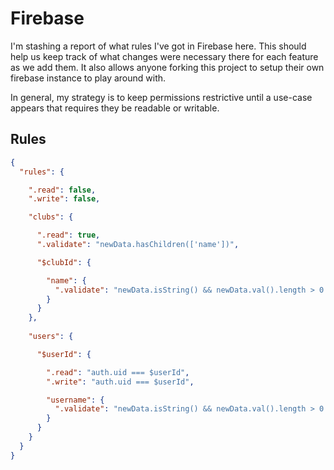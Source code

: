 # Firebase

I'm stashing a report of what rules I've got in Firebase here. This should help us keep track of what changes were necessary there for each feature as we add them. It also allows anyone forking this project to setup their own firebase instance to play around with.

In general, my strategy is to keep permissions restrictive until a use-case appears that requires they be readable or writable.

## Rules

```json
{
  "rules": {

    ".read": false,
    ".write": false,

    "clubs": {

      ".read": true,
      ".validate": "newData.hasChildren(['name'])",

      "$clubId": {

        "name": {
          ".validate": "newData.isString() && newData.val().length > 0 && newData.val().length <= 50"
        }
      }
    },
  
    "users": {

      "$userId": {

        ".read": "auth.uid === $userId",
        ".write": "auth.uid === $userId",

        "username": {
          ".validate": "newData.isString() && newData.val().length > 0 && newData.val().length <= 50"
        }
      }  
    }
  }
}
```
